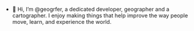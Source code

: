 - 👋 Hi, I’m @geogrfer, a dedicated developer, geographer and a cartographer. I enjoy making things that help improve the way people move, learn, and experience the world.

<!---
geogrfer/geogrfer is a ✨ special ✨ repository because its `README.md` (this file) appears on your GitHub profile.
You can click the Preview link to take a look at your changes.
--->
